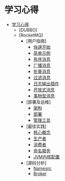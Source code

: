 # 学习心得

* [学习心得](README.md)
  * [DUBBO]
  * [RocketMQ]
    * [用户指南]
      * [快速开始](/学习知识/RocketMQ/用户指南/快速开始.md)
      * [简单示例](/学习知识/RocketMQ/用户指南/简单示例.md)
      * [有序消息](/学习知识/RocketMQ/用户指南/有序消息.md)
      * [广播消息](/学习知识/RocketMQ/用户指南/广播消息.md)
      * [批量消息](/学习知识/RocketMQ/用户指南/批量消息.md)
      * [过滤消息](/学习知识/RocketMQ/用户指南/过滤消息.md)
      * [日志输出插件](/学习知识/RocketMQ/用户指南/日志输出插件.md)
      * [开放式消息](/学习知识/RocketMQ/用户指南/开放式消息.md)
      * [事物型消息](/学习知识/RocketMQ/用户指南/事物型消息.md)
    * [部署及运维]
      * [架构](/学习知识/RocketMQ/部署及运维/架构.md)
      * [部署](/学习知识/RocketMQ/部署及运维/部署.md)
      * [管理工具](/学习知识/RocketMQ/部署及运维/管理工具.md)
    * [最佳实践]
      * [核心概念](/学习知识/RocketMQ/最佳实践/核心概念.md)
      * [生产者](/学习知识/RocketMQ/最佳实践/生产者.md)
      * [消费者](/学习知识/RocketMQ/最佳实践/消费者.md)
      * [命名服务](/学习知识/RocketMQ/最佳实践/命名服务.md)
      * [JVM内核配置](/学习知识/RocketMQ/最佳实践/JVM内核配置.md)
    * [源码分析]
      * [Namesrc](/学习知识\RocketMQ/源码分析/Namesrv.md)
      * [Broker](/学习知识\RocketMQ/源码分析/Broker.md)

